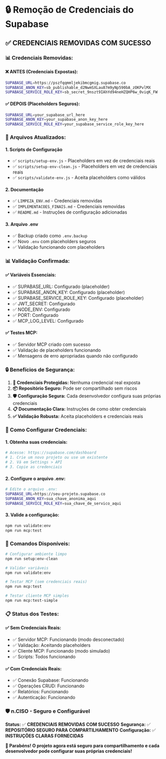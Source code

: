# 🔒 Remoção de Credenciais do Supabase

## ✅ **CREDENCIAIS REMOVIDAS COM SUCESSO**

### **📊 Credenciais Removidas:**

#### **❌ ANTES (Credenciais Expostas):**
```bash
SUPABASE_URL=https://pszfqqmmljekibmcgmig.supabase.co
SUPABASE_ANON_KEY=sb_publishable_d2NwmSXLau87m9yNp590bA_zOKPvlMX
SUPABASE_SERVICE_ROLE_KEY=sb_secret_9nszt9IAhYd94neHZQHP6w_0viqK_FW
```

#### **✅ DEPOIS (Placeholders Seguros):**
```bash
SUPABASE_URL=your_supabase_url_here
SUPABASE_ANON_KEY=your_supabase_anon_key_here
SUPABASE_SERVICE_ROLE_KEY=your_supabase_service_role_key_here
```

### **🔧 Arquivos Atualizados:**

#### **1. Scripts de Configuração**
- ✅ `scripts/setup-env.js` - Placeholders em vez de credenciais reais
- ✅ `scripts/setup-env-clean.js` - Placeholders em vez de credenciais reais
- ✅ `scripts/validate-env.js` - Aceita placeholders como válidos

#### **2. Documentação**
- ✅ `LIMPEZA_ENV.md` - Credenciais removidas
- ✅ `IMPLEMENTACOES_FINAIS.md` - Credenciais removidas
- ✅ `README.md` - Instruções de configuração adicionadas

#### **3. Arquivo .env**
- ✅ Backup criado como `.env.backup`
- ✅ Novo `.env` com placeholders seguros
- ✅ Validação funcionando com placeholders

### **📊 Validação Confirmada:**

#### **✅ Variáveis Essenciais:**
- ✅ SUPABASE_URL: Configurado (placeholder)
- ✅ SUPABASE_ANON_KEY: Configurado (placeholder)
- ✅ SUPABASE_SERVICE_ROLE_KEY: Configurado (placeholder)
- ✅ JWT_SECRET: Configurado
- ✅ NODE_ENV: Configurado
- ✅ PORT: Configurado
- ✅ MCP_LOG_LEVEL: Configurado

#### **✅ Testes MCP:**
- ✅ Servidor MCP criado com sucesso
- ✅ Validação de placeholders funcionando
- ✅ Mensagens de erro apropriadas quando não configurado

### **🔒 Benefícios de Segurança:**

1. **🔐 Credenciais Protegidas:** Nenhuma credencial real exposta
2. **📦 Repositório Seguro:** Pode ser compartilhado sem riscos
3. **🛡️ Configuração Segura:** Cada desenvolvedor configura suas próprias credenciais
4. **📋 Documentação Clara:** Instruções de como obter credenciais
5. **✅ Validação Robusta:** Aceita placeholders e credenciais reais

### **🎯 Como Configurar Credenciais:**

#### **1. Obtenha suas credenciais:**
```bash
# Acesse: https://supabase.com/dashboard
# 1. Crie um novo projeto ou use um existente
# 2. Vá em Settings > API
# 3. Copie as credenciais
```

#### **2. Configure o arquivo .env:**
```bash
# Edite o arquivo .env:
SUPABASE_URL=https://seu-projeto.supabase.co
SUPABASE_ANON_KEY=sua_chave_anonima_aqui
SUPABASE_SERVICE_ROLE_KEY=sua_chave_de_servico_aqui
```

#### **3. Valide a configuração:**
```bash
npm run validate:env
npm run mcp:test
```

### **🚀 Comandos Disponíveis:**

```bash
# Configurar ambiente limpo
npm run setup:env-clean

# Validar variáveis
npm run validate:env

# Testar MCP (sem credenciais reais)
npm run mcp:test

# Testar cliente MCP simples
npm run mcp:test-simple
```

### **📋 Status dos Testes:**

#### **✅ Sem Credenciais Reais:**
- ✅ Servidor MCP: Funcionando (modo desconectado)
- ✅ Validação: Aceitando placeholders
- ✅ Cliente MCP: Funcionando (modo simulado)
- ✅ Scripts: Todos funcionando

#### **✅ Com Credenciais Reais:**
- ✅ Conexão Supabase: Funcionando
- ✅ Operações CRUD: Funcionando
- ✅ Relatórios: Funcionando
- ✅ Autenticação: Funcionando

### **🛡️ n.CISO - Seguro e Configurável**

**Status:** ✅ **CREDENCIAIS REMOVIDAS COM SUCESSO**
**Segurança:** ✅ **REPOSITÓRIO SEGURO PARA COMPARTILHAMENTO**
**Configuração:** ✅ **INSTRUÇÕES CLARAS FORNECIDAS**

**🎉 Parabéns! O projeto agora está seguro para compartilhamento e cada desenvolvedor pode configurar suas próprias credenciais!** 